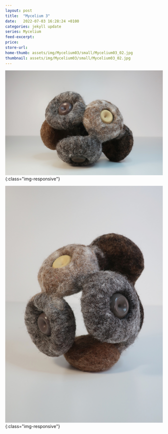 ```yaml
---
layout: post
title:  "Mycelium 3"
date:   2022-07-03 16:28:24 +0100
categories: jekyll update
series: Mycelium
feed-excerpt:
price: 
store-url:
home-thumb: assets/img/Mycelium03/small/Mycelium03_02.jpg
thumbnail: assets/img/Mycelium03/small/Mycelium03_02.jpg
---
```

![Mycelium 3 Sculpture](/assets/img/Mycelium03/Mycelium03_01.jpg){:class="img-responsive"}

![Mycelium 3 Sculpture](/assets/img/Mycelium03/Mycelium03_02.jpg){:class="img-responsive"}